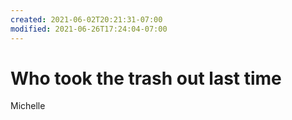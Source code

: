 ```yaml
---
created: 2021-06-02T20:21:31-07:00
modified: 2021-06-26T17:24:04-07:00
---
```


# Who took the trash out last time

Michelle
